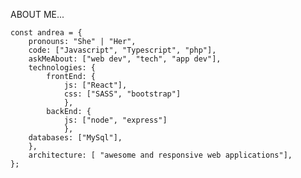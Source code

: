 ABOUT ME...
    
    const andrea = {
        pronouns: "She" | "Her",
        code: ["Javascript", "Typescript", "php"],
        askMeAbout: ["web dev", "tech", "app dev"],
        technologies: {
            frontEnd: {
                js: ["React"],
                css: ["SASS", "bootstrap"]
                },
            backEnd: {
                js: ["node", "express"]
                },
        databases: ["MySql"],
        },
        architecture: [ "awesome and responsive web applications"],
    };
